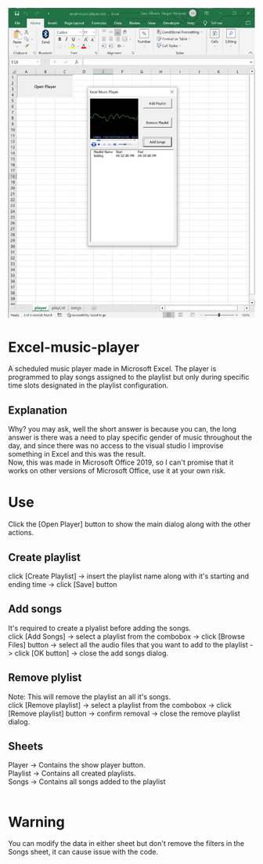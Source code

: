 ![alt text](https://github.com/Shadox-0495/excel-music-player/blob/master/cover.png?raw=true)

# Excel-music-player
A scheduled music player made in Microsoft Excel. The player is programmed to play songs assigned to the playlist but only during specific time slots designated in the playlist configuration.

## Explanation
Why? you may ask, well the short answer is because you can, the long answer is there was a need to play specific gender of music throughout the day, and since there was no access to the visual studio I improvise something in Excel and this was the result.<br />
Now, this was made in Microsoft Office 2019, so I can't promise that it works on other versions of Microsoft Office, use it at your own risk.

# Use
Click the [Open Player] button to show the main dialog along with the other actions.

## Create playlist
click [Create Playlist] -> insert the playlist name along with it's starting and ending time -> click [Save] button

## Add songs
It's required to create a plyalist before adding the songs.<br />
click [Add Songs] -> select a playlist from the combobox -> click [Browse Files] button -> select all the audio files that you want to add to the playlist -> click [OK button] -> close the add songs dialog.

## Remove plylist
Note: This will remove the playlist an all it's songs.<br />
click [Remove playlist] -> select a playlist from the combobox -> click [Remove playlist] button -> confirm removal ->  close the remove playlist dialog.

## Sheets
Player -> Contains the show player button.<br />
Playlist -> Contains all created playlists.<br />
Songs -> Contains all songs added to the playlist<br />
<br />

# Warning
You can modify the data in either sheet but don't remove the filters in the Songs sheet, it can cause issue with the code.
